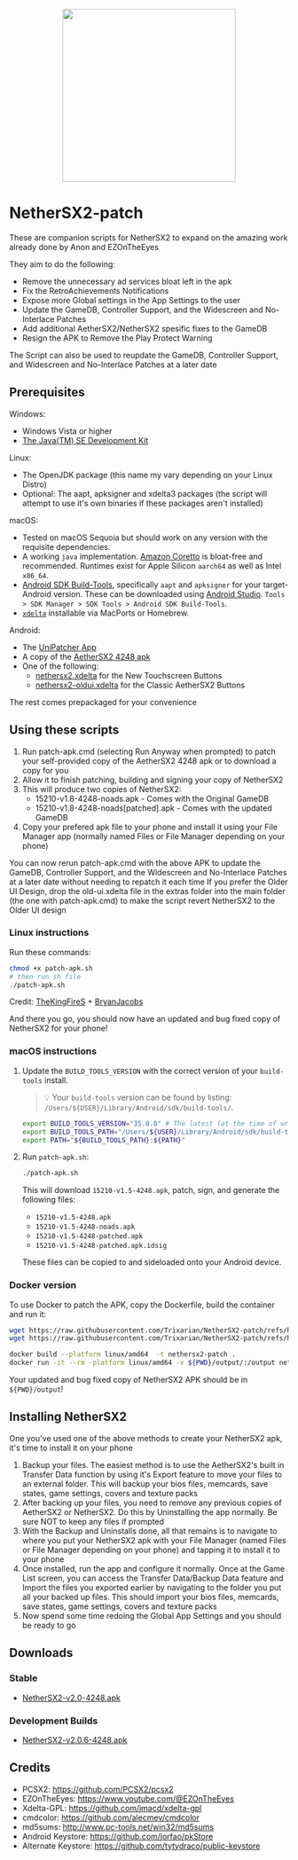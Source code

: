 <p align="center">
  <img width="312" height="312" src="/.github/assets/logo_light.png">
</p>

# NetherSX2-patch
These are companion scripts for NetherSX2 to expand on the amazing work already done by Anon and EZOnTheEyes

They aim to do the following:
* Remove the unnecessary ad services bloat left in the apk
* Fix the RetroAchievements Notifications
* Expose more Global settings in the App Settings to the user
* Update the GameDB, Controller Support, and the Widescreen and No-Interlace Patches
* Add additional AetherSX2/NetherSX2 spesific fixes to the GameDB
* Resign the APK to Remove the Play Protect Warning

The Script can also be used to reupdate the GameDB, Controller Support, and Widescreen and No-Interlace Patches at a later date

## Prerequisites
Windows:
* Windows Vista or higher
* [The Java(TM) SE Development Kit](https://www.oracle.com/java/technologies/downloads/#jdk21-windows)

Linux:
* The OpenJDK package (this name my vary depending on your Linux Distro)
* Optional: The aapt, apksigner and xdelta3 packages (the script will attempt to use it's own binaries if these packages aren't installed)

macOS:

* Tested on macOS Sequoia but should work on any version with the requisite dependencies.
* A working `java` implementation. [Amazon Coretto](https://aws.amazon.com/corretto/) is bloat-free and recommended. Runtimes exist for Apple Silicon `aarch64` as well as Intel `x86_64`.
* [Android SDK Build-Tools](https://developer.android.com/about/versions/15/setup-sdk), specifically `aapt` and `apksigner` for your target-Android version. These can be downloaded using [Android Studio](https://developer.android.com/studio). `Tools > SDK Manager > SDK Tools > Android SDK Build-Tools`.
* [`xdelta`](https://github.com/jmacd/xdelta) installable via MacPorts or Homebrew.

Android:
* The [UniPatcher App](https://play.google.com/store/apps/details?id=org.emunix.unipatcher&hl=en_US&gl=US)
* A copy of the [AetherSX2 4248 apk](https://github.com/Trixarian/NetherSX2-patch/releases/download/0.0/15210-v1.5-4248.apk)
* One of the following:
  - [nethersx2.xdelta](https://github.com/Trixarian/NetherSX2-patch/releases/download/1.8/nethersx2.xdelta) for the New Touchscreen Buttons
  - [nethersx2-oldui.xdelta](https://github.com/Trixarian/NetherSX2-patch/releases/download/1.8/nethersx2-oldui.xdelta) for the Classic AetherSX2 Buttons

The rest comes prepackaged for your convenience

## Using these scripts
1. Run patch-apk.cmd (selecting Run Anyway when prompted) to patch your self-provided copy of the AetherSX2 4248 apk or to download a copy for you
2. Allow it to finish patching, building and signing your copy of NetherSX2
3. This will produce two copies of NetherSX2:
   - 15210-v1.8-4248-noads.apk - Comes with the Original GameDB
   - 15210-v1.8-4248-noads[patched].apk - Comes with the updated GameDB
4. Copy your prefered apk file to your phone and install it using your File Manager app (normally named Files or File Manager depending on your phone)

You can now rerun patch-apk.cmd with the above APK to update the GameDB, Controller Support, and the Widescreen and No-Interlace Patches at a later date without needing to repatch it each time
If you prefer the Older UI Design, drop the old-ui.xdelta file in the extras folder into the main folder (the one with patch-apk.cmd) to make the script revert NetherSX2 to the Older UI design

### Linux instructions

Run these commands:

```bash
chmod +x patch-apk.sh
# then run sh file
./patch-apk.sh
```

Credit: [TheKingFireS](https://github.com/TheKingFireS) + [BryanJacobs](https://github.com/BryanJacobs)

And there you go, you should now have an updated and bug fixed copy of NetherSX2 for your phone!

### macOS instructions

1. Update the `BUILD_TOOLS_VERSION` with the correct version of your `build-tools` install.

   > 💡 Your `build-tools` version can be found by listing: `/Users/${USER}/Library/Android/sdk/build-tools/`.

    ```bash
    export BUILD_TOOLS_VERSION="35.0.0" # The latest (at the time of writing) for Android 15.
    export BUILD_TOOLS_PATH="/Users/${USER}/Library/Android/sdk/build-tools/${BUILD_TOOLS_VERSION}"
    export PATH="${BUILD_TOOLS_PATH}:${PATH}"
    ```

2. Run `patch-apk.sh`:

    ```bash
    ./patch-apk.sh
    ```

    This will download `15210-v1.5-4248.apk`, patch, sign, and generate the following files:

    * `15210-v1.5-4248.apk`
    * `15210-v1.5-4248-noads.apk`
    * `15210-v1.5-4248-patched.apk`
    * `15210-v1.5-4248-patched.apk.idsig`

    These files can be copied to and sideloaded onto your Android device.

### Docker version  

To use Docker to patch the APK, copy the Dockerfile, build the container and run it:

```bash
wget https://raw.githubusercontent.com/Trixarian/NetherSX2-patch/refs/heads/main/Dockerfile
wget https://raw.githubusercontent.com/Trixarian/NetherSX2-patch/refs/heads/main/entrypoint.sh

docker build --platform linux/amd64  -t nethersx2-patch .
docker run -it --rm -platform linux/amd64 -v ${PWD}/output/:/output nethersx2-patch
```

Your updated and bug fixed copy of NetherSX2 APK should be in `${PWD}/output`!

## Installing NetherSX2
One you've used one of the above methods to create your NetherSX2 apk, it's time to install it on your phone

1. Backup your files. The easiest method is to use the AetherSX2's built in Transfer Data function by using it's Export feature to move your files to an external folder. This will backup your bios files, memcards, save states, game settings, covers and texture packs
2. After backing up your files, you need to remove any previous copies of AetherSX2 or NetherSX2. Do this by Uninstalling the app normally. Be sure NOT to keep any files if prompted
3. With the Backup and Uninstalls done, all that remains is to navigate to where you put your NetherSX2 apk with your File Manager (named Files or File Manager depending on your phone) and tapping it to install it to your phone
4. Once installed, run the app and configure it normally. Once at the Game List screen, you can access the Transfer Data/Backup Data feature and Import the files you exported earlier by navigating to the folder you put all your backed up files. This should import your bios files, memcards, save states, game settings, covers and texture packs
5. Now spend some time redoing the Global App Settings and you should be ready to go

## Downloads
### Stable
* [NetherSX2-v2.0-4248.apk](https://github.com/Trixarian/NetherSX2-patch/releases/download/2.0/NetherSX2-v2.0-4248.apk)

### Development Builds
* [NetherSX2-v2.0.6-4248.apk](https://github.com/Trixarian/test-builds/releases/download/v2.0.6/NetherSX2-v2.0.6-4248.apk)

## Credits
* PCSX2: <https://github.com/PCSX2/pcsx2>
* EZOnTheEyes: <https://www.youtube.com/@EZOnTheEyes>
* Xdelta-GPL: <https://github.com/jmacd/xdelta-gpl>
* cmdcolor: <https://github.com/alecmev/cmdcolor>
* md5sums: <http://www.pc-tools.net/win32/md5sums>
* Android Keystore: <https://github.com/jorfao/pkStore>
* Alternate Keystore: <https://github.com/tytydraco/public-keystore>

